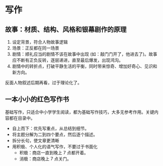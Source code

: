 # 写作

## 故事：材质、结构、风格和银幕剧作的原理

1. 设定背景，符合人物故事逻辑
2. 场景：正反都在同一场景
3. 剧情：顺礼应当的剧情不该在故事中出现 (如：敲门门开了，他进去了)。故事应不断有正负反转，逐层递进，直至最后爆发，出现鸿沟。
4. 剧情中的转折点，打破平静生活的平衡，同时带来惊奇、增加好奇心、见识和新方向。

反面人物叙述后期再看，过于理论化了。

## 一本小小的红色写作书

基础写作，只适合中小学学生阅读，都为基础写作技巧，大多无参考作用。关键内容都在目录中。

- 自上而下：优先写重点，从总结到细节。
- 将主题分解为二到四个要点，然后逐个描述。
- 拆分长句，使文章更清晰
- 用积极、个人化的语气写作，不要过于书面化
  - 积极：商店一直到晚上 7 点都开着。
  - 消极：商店晚上 7 点关门。
